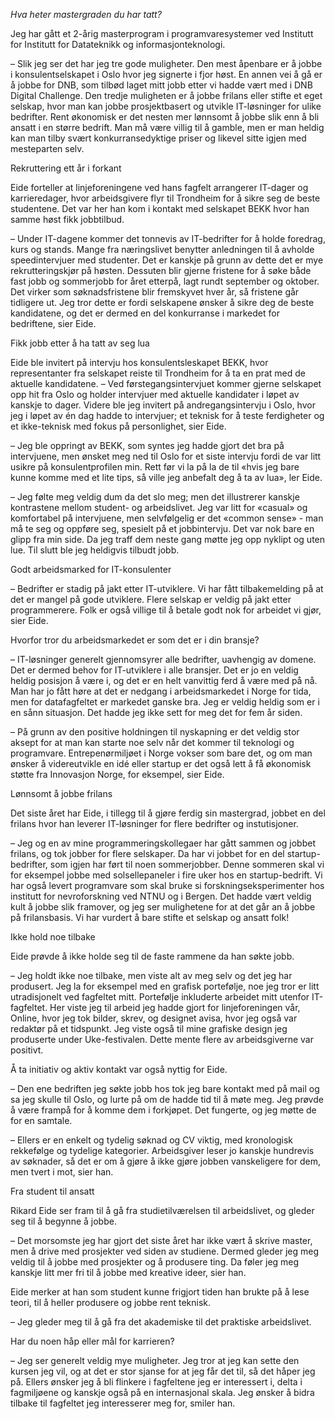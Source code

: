 *Hva heter mastergraden du har tatt?*

Jeg har gått et 2-årig masterprogram i programvaresystemer ved Institutt for Institutt for Datateknikk og informasjonteknologi.


– Slik jeg ser det har jeg tre gode muligheter. Den mest åpenbare er å jobbe i konsulentselskapet i Oslo hvor jeg signerte i fjor høst. En annen vei å gå er å jobbe for DNB, som tilbød laget mitt jobb etter vi hadde vært med i DNB Digital Challenge. Den tredje muligheten er å jobbe frilans eller stifte et eget selskap, hvor man kan jobbe prosjektbasert og utvikle IT-løsninger for ulike bedrifter. Rent økonomisk er det nesten mer lønnsomt å jobbe slik enn å bli ansatt i en større bedrift. Man må være villig til å gamble, men er man heldig kan man tilby svært konkurransedyktige priser og likevel sitte igjen med mesteparten selv.

Rekruttering ett år i forkant

Eide forteller at linjeforeningene ved hans fagfelt arrangerer IT-dager og karrieredager, hvor arbeidsgivere flyr til Trondheim for å sikre seg de beste studentene. Det var her han kom i kontakt med selskapet BEKK hvor han samme høst fikk jobbtilbud.

– Under IT-dagene kommer det tonnevis av IT-bedrifter for å holde foredrag, kurs og stands. Mange fra næringslivet benytter anledningen til å avholde speedintervjuer med studenter. Det er kanskje på grunn av dette det er mye rekrutteringskjør på høsten. Dessuten blir gjerne fristene for å søke både fast jobb og sommerjobb for året etterpå, lagt rundt september og oktober. Det virker som søknadsfristene blir fremskyvet hver år, så fristene går tidligere ut. Jeg tror dette er fordi selskapene ønsker å sikre deg de beste kandidatene, og det er dermed en del konkurranse i markedet for bedriftene, sier Eide.


Fikk jobb etter å ha tatt av seg lua

Eide ble invitert på intervju hos konsulentsleskapet BEKK, hvor representanter fra selskapet reiste til Trondheim for å ta en prat med de aktuelle kandidatene. 
– Ved førstegangsintervjuet kommer gjerne selskapet opp hit fra Oslo og holder intervjuer med aktuelle kandidater i løpet av kanskje to dager. Videre ble jeg invitert på andregangsintervju i Oslo, hvor jeg i løpet av én dag hadde to intervjuer; et teknisk for å teste ferdigheter og et ikke-teknisk med fokus på personlighet, sier Eide. 

– Jeg ble oppringt av BEKK, som syntes jeg hadde gjort det bra på intervjuene, men ønsket meg ned til Oslo for et siste intervju fordi de var litt usikre på konsulentprofilen min. Rett før vi la på la de til «hvis jeg bare kunne komme med et lite tips, så ville jeg anbefalt deg å ta av lua», ler Eide. 

– Jeg følte meg veldig dum da det slo meg; men det illustrerer kanskje kontrastene mellom student- og arbeidslivet. Jeg var litt for «casual» og komfortabel på intervjuene, men selvfølgelig er det «common sense» - man må te seg og oppføre seg, spesielt på et jobbintervju. Det var nok bare en glipp fra min side. Da jeg traff dem neste gang møtte jeg opp nyklipt og uten lue. Til slutt ble jeg heldigvis tilbudt jobb.

Godt arbeidsmarked for IT-konsulenter

– Bedrifter er stadig på jakt etter IT-utviklere. Vi har fått tilbakemelding på at det er mangel på gode utviklere. Flere selskap er veldig på jakt etter programmerere. Folk er også villige til å betale godt nok for arbeidet vi gjør, sier Eide.

Hvorfor tror du arbeidsmarkedet er som det er i din bransje?

– IT-løsninger generelt gjennomsyrer alle bedrifter, uavhengig av domene. Det er dermed behov for IT-utviklere i alle bransjer. Det er jo en veldig heldig posisjon å være i, og det er en helt vanvittig ferd å være med på nå. Man har jo fått høre at det er nedgang i arbeidsmarkedet i Norge for tida, men for datafagfeltet er markedet ganske bra. Jeg er veldig heldig som er i en sånn situasjon. Det hadde jeg ikke sett for meg det for fem år siden.



– På grunn av den positive holdningen til nyskapning er det veldig stor aksept for at man kan starte noe selv når det kommer til teknologi og programvare. Entrepenørmiljøet i Norge vokser som bare det, og om man ønsker å videreutvikle en idé eller startup er det også lett å få økonomisk støtte fra Innovasjon Norge, for eksempel, sier Eide.



Lønnsomt å jobbe frilans

Det siste året har Eide, i tillegg til å gjøre ferdig sin mastergrad, jobbet en del frilans hvor han leverer IT-løsninger for flere bedrifter og instutisjoner. 

– Jeg og en av mine programmeringskollegaer har gått sammen og jobbet frilans, og tok jobber for flere selskaper. Da har vi jobbet for en del startup-bedrifter, som igjen har ført til noen sommerjobber. Denne sommeren skal vi for eksempel jobbe med solsellepaneler i fire uker hos en startup-bedrift. Vi har også levert programvare som skal bruke si forskningseksperimenter hos institutt for nevroforskning ved NTNU og i Bergen. Det hadde vært veldig kult å jobbe slik framover, og jeg ser mulighetene for at det går an å jobbe på frilansbasis. Vi har vurdert å bare stifte et selskap og ansatt folk!



Ikke hold noe tilbake

Eide prøvde å ikke holde seg til de faste rammene da han søkte jobb.

– Jeg holdt ikke noe tilbake, men viste alt av meg selv og det jeg har produsert. Jeg la for eksempel med en grafisk portefølje, noe jeg tror er litt utradisjonelt ved fagfeltet mitt. Portefølje inkluderte arbeidet mitt utenfor IT-fagfeltet. Her viste jeg til arbeid jeg hadde gjort for linjeforeningen vår, Online, hvor jeg tok bilder, skrev, og designet avisa, hvor jeg også var redaktør på et tidspunkt. Jeg viste også til mine grafiske design jeg produserte under Uke-festivalen. Dette mente flere av arbeidsgiverne var positivt.

Å ta initiativ og aktiv kontakt var også nyttig for Eide. 

– Den ene bedriften jeg søkte jobb hos tok jeg bare kontakt med på mail og sa jeg skulle til Oslo, og lurte på om de hadde tid til å møte meg. Jeg prøvde å være frampå for å komme dem i forkjøpet. Det fungerte, og jeg møtte de for en samtale. 

– Ellers er en enkelt og tydelig søknad og CV viktig, med kronologisk rekkefølge og tydelige kategorier. Arbeidsgiver leser jo kanskje hundrevis av søknader, så det er om å gjøre å ikke gjøre jobben vanskeligere for dem, men tvert i mot, sier han. 





Fra student til ansatt

Rikard Eide ser fram til å gå fra studietilværelsen til arbeidslivet, og gleder seg til å begynne å jobbe.

– Det morsomste jeg har gjort det siste året har ikke vært å skrive master, men å drive med prosjekter ved siden av studiene. Dermed gleder jeg meg veldig til å jobbe med prosjekter og å produsere ting. Da føler jeg meg kanskje litt mer fri til å jobbe med kreative ideer, sier han.

Eide merker at han som student kunne frigjort tiden han brukte på å lese teori, til å heller produsere og jobbe rent teknisk.

– Jeg gleder meg til å gå fra det akademiske til det praktiske arbeidslivet.

Har du noen håp eller mål for karrieren?


– Jeg ser generelt veldig mye muligheter. Jeg tror at jeg kan sette den kursen jeg vil, og at det er stor sjanse for at jeg får det til, så det håper jeg på. Ellers ønsker jeg å bli flinkere i fagfeltene jeg er interessert i, delta i fagmiljøene og kanskje også på en internasjonal skala. Jeg ønsker å bidra tilbake til fagfeltet jeg interesserer meg for, smiler han. 

